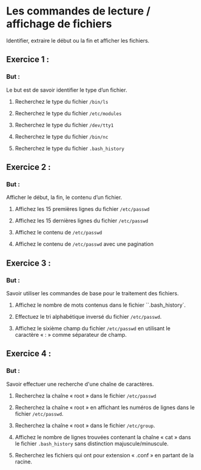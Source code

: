 # Les commandes de lecture / affichage de fichiers
Identifier, extraire le début ou la fin et afficher les fichiers.

## Exercice 1 : 

### But : ### 
Le but est de savoir identifier le type d’un fichier.

1. Recherchez le type du fichier `/bin/ls`

2. Recherchez le type du fichier `/etc/modules`

3. Recherchez le type du fichier `/dev/tty1`

4. Recherchez le type du fichier `/bin/nc`

5. Recherchez le type du fichier `.bash_history`

## Exercice 2 : 

### But : ### 
Afficher le début, la fin, le contenu d’un fichier.

1. Affichez les 15 premières lignes du fichier `/etc/passwd`

2. Affichez les 15 dernières lignes du fichier `/etc/passwd`

3. Affichez le contenu de `/etc/passwd`

4. Affichez le contenu de `/etc/passwd` avec une pagination

## Exercice 3 : 

### But : ### 
Savoir utiliser les commandes de base pour le traitement des fichiers.

1. Affichez le nombre de mots contenus dans le fichier ``.bash_history`.

2. Effectuez le tri alphabétique inversé du fichier `/etc/passwd`.

3. Affichez le sixième champ du fichier `/etc/passwd` en utilisant le caractère « : » comme séparateur de champ.

## Exercice 4 : 

### But : ###
Savoir effectuer une recherche d'une chaîne de caractères.

1. Recherchez la chaîne « root » dans le fichier `/etc/passwd`

2. Recherchez la chaîne « root » en affichant les numéros de lignes dans le fichier `/etc/passwd`.

3. Recherchez la chaîne « root » dans le fichier `/etc/group`.

4. Affichez le nombre de lignes trouvées contenant la chaîne « cat » dans le fichier `.bash_history` sans distinction majuscule/minuscule.

5. Recherchez les fichiers qui ont pour extension « .conf » en partant de la racine.

